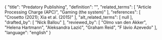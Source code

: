 {
    "title": "Predatory Publishing",
    "definition": "",
    "related_terms": [
        "Article Processing Charge (APC)",
        "Gaming (the system)"
    ],
    "references": [
        "Crosetto (2021); Xia et al. (2015)"
    ],
    "alt_related_terms": [
        null
    ],
    "drafted_by": [
        "Nick Ballou"
    ],
    "reviewed_by": [
        "Olmo van den Akker",
        "Helena Hartmann",
        "Aleksandra Lazić",
        "Graham Reid",
        "F lávio Azevedo"
    ],
    "language": "english"
}
